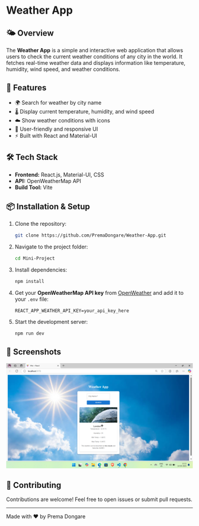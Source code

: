 # Weather App

## 🌤 Overview
The **Weather App** is a simple and interactive web application that allows users to check the current weather conditions of any city in the world. It fetches real-time weather data and displays information like temperature, humidity, wind speed, and weather conditions.

## 🚀 Features
- 🌍 Search for weather by city name
- 🌡️ Display current temperature, humidity, and wind speed
- ☁️ Show weather conditions with icons
- 🎨 User-friendly and responsive UI
- ⚡ Built with React and Material-UI

## 🛠️ Tech Stack
- **Frontend:** React.js, Material-UI, CSS
- **API:** OpenWeatherMap API
- **Build Tool:** Vite

## 📦 Installation & Setup
1. Clone the repository:
   ```bash
   git clone https://github.com/PremaDongare/Weather-App.git
   ```
2. Navigate to the project folder:
   ```bash
   cd Mini-Project
   ```
3. Install dependencies:
   ```bash
   npm install
   ```
4. Get your **OpenWeatherMap API key** from [OpenWeather](https://openweathermap.org/api) and add it to your `.env` file:
   ```
   REACT_APP_WEATHER_API_KEY=your_api_key_here
   ```
5. Start the development server:
   ```bash
   npm run dev
   ```

## 📸 Screenshots
![Weather App UI](https://github.com/PremaDongare/Weather-App/blob/main/Screenshot%20(271).png)

## 🤝 Contributing
Contributions are welcome! Feel free to open issues or submit pull requests.

---
Made with ❤️ by Prema Dongare

